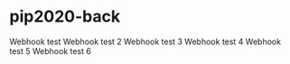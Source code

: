# pip2020-back
Webhook test
Webhook test 2
Webhook test 3
Webhook test 4
Webhook test 5
Webhook test 6
